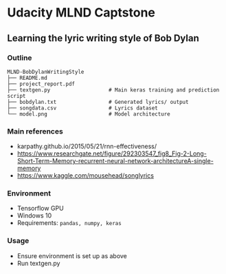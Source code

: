 # Udacity MLND Captstone
## Learning the lyric writing style of Bob Dylan

### Outline
```
MLND-BobDylanWritingStyle
├── README.md
├── project_report.pdf
├── textgen.py                   # Main keras training and prediction script
├── bobdylan.txt                 # Generated lyrics/ output
├── songdata.csv                 # Lyrics dataset
└── model.png                    # Model architecture
```

### Main references
- karpathy.github.io/2015/05/21/rnn-effectiveness/
- https://www.researchgate.net/figure/292303547_fig8_Fig-2-Long-Short-Term-Memory-recurrent-neural-network-architectureA-single-memory
- https://www.kaggle.com/mousehead/songlyrics


### Environment
- Tensorflow GPU
- Windows 10
- Requirements: `pandas, numpy, keras`

### Usage
- Ensure environment is set up as above
- Run textgen.py